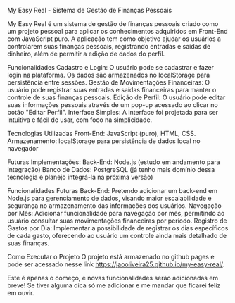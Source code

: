 My Easy Real - Sistema de Gestão de Finanças Pessoais

My Easy Real é um sistema de gestão de finanças pessoais criado como um projeto pessoal para aplicar os conhecimentos adquiridos em Front-End com JavaScript puro. A aplicação tem como objetivo ajudar os usuários a controlarem suas finanças pessoais, registrando entradas e saídas de dinheiro, além de permitir a edição de dados do perfil.

Funcionalidades
Cadastro e Login: O usuário pode se cadastrar e fazer login na plataforma. Os dados são armazenados no localStorage para persistência entre sessões.
Gestão de Movimentações Financeiras: O usuário pode registrar suas entradas e saídas financeiras para manter o controle de suas finanças pessoais.
Edição de Perfil: O usuário pode editar suas informações pessoais através de um pop-up acessado ao clicar no botão "Editar Perfil".
Interface Simples: A interface foi projetada para ser intuitiva e fácil de usar, com foco na simplicidade.

Tecnologias Utilizadas
Front-End: JavaScript (puro), HTML, CSS.
Armazenamento: localStorage para persistência de dados local no navegador

Futuras Implementações:
Back-End: Node.js (estudo em andamento para integração)
Banco de Dados: PostgreSQL (já tenho mais domínio dessa tecnologia e planejo integrá-la na próxima versão)

Funcionalidades Futuras
Back-End: Pretendo adicionar um back-end em Node.js para gerenciamento de dados, visando maior escalabilidade e segurança no armazenamento das informações dos usuários.
Navegação por Mês: Adicionar funcionalidade para navegação por mês, permitindo ao usuário consultar suas movimentações financeiras por período.
Registro de Gastos por Dia: Implementar a possibilidade de registrar os dias específicos de cada gasto, oferecendo ao usuário um controle ainda mais detalhado de suas finanças.

Como Executar o Projeto
O projeto está armazenado no github pages e pode ser acessado nesse link https://jaooliveira25.github.io/my-easy-real/.

Este é apenas o começo, e novas funcionalidades serão adicionadas em breve! Se tiver alguma dica só me adicionar e me mandar que ficarei feliz em ouvir.
